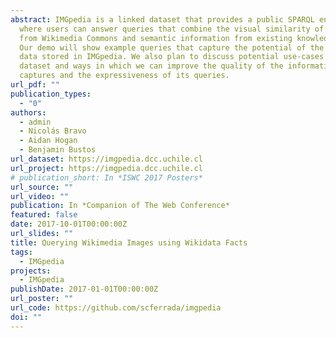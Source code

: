 ```yaml
---
abstract: IMGpedia is a linked dataset that provides a public SPARQL endpoint
  where users can answer queries that combine the visual similarity of images
  from Wikimedia Commons and semantic information from existing knowledge-bases.
  Our demo will show example queries that capture the potential of the current
  data stored in IMGpedia. We also plan to discuss potential use-cases for the
  dataset and ways in which we can improve the quality of the information it
  captures and the expressiveness of its queries.
url_pdf: ""
publication_types:
  - "0"
authors:
  - admin
  - Nicolás Bravo
  - Aidan Hogan
  - Benjamin Bustos
url_dataset: https://imgpedia.dcc.uchile.cl
url_project: https://imgpedia.dcc.uchile.cl
# publication_short: In *ISWC 2017 Posters*
url_source: ""
url_video: ""
publication: In *Companion of The Web Conference*
featured: false
date: 2017-10-01T00:00:00Z
url_slides: ""
title: Querying Wikimedia Images using Wikidata Facts
tags:
  - IMGpedia
projects:
  - IMGpedia
publishDate: 2017-01-01T00:00:00Z
url_poster: ""
url_code: https://github.com/scferrada/imgpedia
doi: ""
---
```

